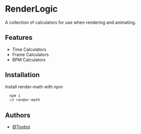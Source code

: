 
# RenderLogic

A collection of calculators for use when rendering and animating.


## Features

- Time Calculators
- Frame Calculators
- BPM Calculators


## Installation

Install render-math with npm

```bash
  npm i
  cd render-math
```
    
## Authors

- [@Tooboi](https://github.com/Tooboi)
